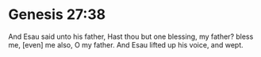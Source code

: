 # Genesis 27:38

And Esau said unto his father, Hast thou but one blessing, my father? bless me, [even] me also, O my father. And Esau lifted up his voice, and wept.